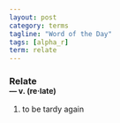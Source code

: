 ```yaml
---
layout: post
category: terms
tagline: "Word of the Day"
tags: [alpha_r]
term: relate
---
```


<h3>Relate<br/> <small>&mdash; v. (re<span>&middot;</span>late)</small></h3>
<p><ol><li>to be tardy again</li>
</ol></p>
